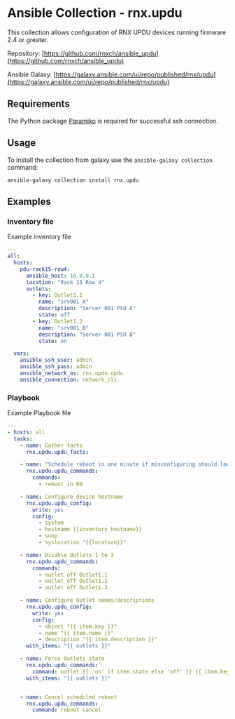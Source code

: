 # Ansible Collection - rnx.updu

This collection allows configuration of RNX UPDU devices running firmware 2.4 or greater.

Repository: [https://github.com/rnxch/ansible_updu](https://github.com/rnxch/ansible_updu)

Ansible Galaxy: [https://galaxy.ansible.com/ui/repo/published/rnx/updu](https://galaxy.ansible.com/ui/repo/published/rnx/updu) 

## Requirements

The Python package [Paramiko](https://www.paramiko.org/) is required for successful ssh connection.

## Usage

To install the collection from galaxy use the `ansible-galaxy collection` command:

```
ansible-galaxy collection install rnx.updu
```

## Examples

### Inventory file

Example inventory file

```yml
---
all:
  hosts:
    pdu-rack15-row4:
      ansible_host: 10.0.0.1
      location: "Rack 15 Row 4"
      outlets:
        - key: Outlet1.1
          name: "srv001_A"
          description: "Server 001 PSU A"
          state: off
        - key: Outlet1.2
          name: "srv001_B"
          description: "Server 001 PSU B"
          state: on

  vars:
    ansible_ssh_user: admin
    ansible_ssh_pass: admin
    ansible_network_os: rnx.updu.updu
    ansible_connection: network_cli
```

### Playbook

Example Playbook file

```yml
---
- hosts: all
  tasks:
    - name: Gather facts
      rnx.updu.updu_facts:

    - name: "Schedule reboot in one minute if misconfiguring should loose connection"
      rnx.updu.updu_commands:
        commands:
          - reboot in 60

    - name: Configure device hostname
      rnx.updu.updu_config:
        write: yes
        config:
          - system
          - hostname {{inventory_hostname}}
          - snmp
          - syslocation "{{location}}"

    - name: Disable Outlets 1 to 3
      rnx.updu.updu_commands:
        commands:
          - outlet off Outlet1.1
          - outlet off Outlet1.2
          - outlet off Outlet1.3

    - name: Configure Outlet names/descriptions
      rnx.updu.updu_config:
        write: yes
        config:
          - object "{{ item.key }}"
          - name "{{ item.name }}"
          - description "{{ item.description }}"
      with_items: "{{ outlets }}"

    - name: Force Outlets state
      rnx.updu.updu_commands:
        command: outlet {{ 'on' if item.state else 'off' }} {{ item.key }}
      with_items: "{{ outlets }}"


    - name: Cancel scheduled reboot
      rnx.updu.updu_commands:
        command: reboot cancel
```

